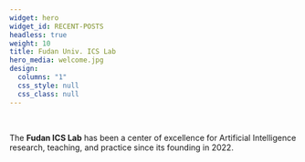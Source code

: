 ```yaml
---
widget: hero
widget_id: RECENT-POSTS
headless: true
weight: 10
title: Fudan Univ. ICS Lab
hero_media: welcome.jpg
design:
  columns: "1"
  css_style: null
  css_class: null
---
```

<br>

The **Fudan ICS Lab** has been a center of excellence for Artificial Intelligence research, teaching, and practice since its founding in 2022.